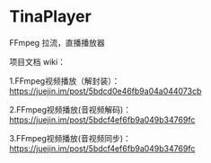 # TinaPlayer
FFmpeg 拉流，直播播放器

项目文档 wiki：

1.FFmpeg视频播放（解封装）： https://juejin.im/post/5bdcd0e46fb9a04a044073cb

2.FFmpeg视频播放(音视频解码)：https://juejin.im/post/5bdcf4ef6fb9a049b34769fc

3.FFmpeg视频播放(音视频同步)：https://juejin.im/post/5bdcf4ef6fb9a049b34769fc
